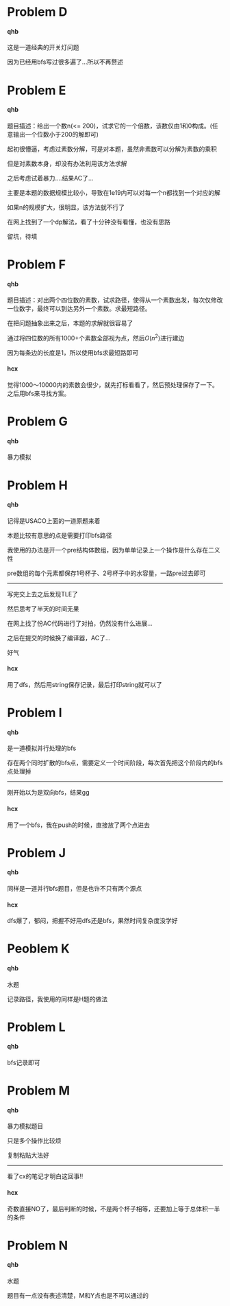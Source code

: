 

# Problem D

#### qhb

这是一道经典的开关灯问题

因为已经用bfs写过很多遍了...所以不再赘述

# Problem E

#### qhb

题目描述：给出一个数n(<= 200)，试求它的一个倍数，该数仅由1和0构成。(任意输出一个位数小于200的解即可)

起初很懵逼，考虑过素数分解，可是对本题，虽然非素数可以分解为素数的乘积

但是对素数本身，却没有办法利用该方法求解

之后考虑试着暴力….结果AC了...

主要是本题的数据规模比较小，导致在1e19内可以对每一个n都找到一个对应的解

如果n的规模扩大，很明显，该方法就不行了

在网上找到了一个dp解法，看了十分钟没有看懂，也没有思路

留坑，待填

# Problem F

#### qhb

题目描述：对出两个四位数的素数，试求路径，使得从一个素数出发，每次仅修改一位数字，最终可以到达另外一个素数。求最短路径。

在把问题抽象出来之后，本题的求解就很容易了

通过将四位数的所有1000+个素数全部视为点，然后$O(n^2)$进行建边

因为每条边的长度是1，所以使用bfs求最短路即可

#### hcx
觉得1000～10000内的素数会很少，就先打标看看了，然后预处理保存了一下。之后用bfs来寻找方案。

# Problem G

#### qhb

暴力模拟

# Problem H

#### qhb

记得是USACO上面的一道原题来着

本题比较有意思的点是需要打印bfs路径

我使用的办法是开一个pre结构体数组，因为单单记录上一个操作是什么存在二义性

pre数组的每个元素都保存1号杯子、2号杯子中的水容量，一路pre过去即可

---

写完交上去之后发现TLE了

然后思考了半天的时间无果

在网上找了份AC代码进行了对拍，仍然没有什么进展...

之后在提交的时候换了编译器，AC了...

好气

#### hcx
用了dfs，然后用string保存记录，最后打印string就可以了

# Problem I

#### qhb

是一道模拟并行处理的bfs

存在两个同时扩散的bfs点，需要定义一个时间阶段，每次首先把这个阶段内的bfs点处理掉

---

刚开始以为是双向bfs，结果gg

#### hcx
用了一个bfs，我在push的时候，直接放了两个点进去

# Problem J

#### qhb

同样是一道并行bfs题目，但是也许不只有两个源点

#### hcx
dfs爆了，郁闷，把握不好用dfs还是bfs，果然时间复杂度没学好

# Peoblem K

#### qhb

水题

记录路径，我使用的同样是H题的做法

# Problem L

#### qhb

bfs记录即可

# Problem M

#### qhb

暴力模拟题目

只是多个操作比较烦

复制粘贴大法好

---

看了cx的笔记才明白这回事!!

#### hcx
奇数直接NO了，最后判断的时候，不是两个杯子相等，还要加上等于总体积一半的条件

# Problem N

#### qhb

水题

题目有一点没有表述清楚，M和Y点也是不可以通过的

